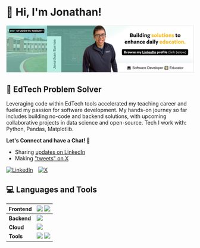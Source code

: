 # 👋 Hi, I'm Jonathan!

![Browse my LinkedIn profile. (link below)](assets/photo_banner_linkedin.PNG)

## 🧠 EdTech Problem Solver

Leveraging code within EdTech tools accelerated my teaching career and fueled my passion for software development. My hands-on journey so far includes building no-code and backend solutions, with upcoming collaborative projects in data science and open-source. Tech I work with: Python, Pandas, Matplotlib.

**Let's Connect and have a Chat! 💬**

* Sharing [updates on LinkedIn](https://www.linkedin.com/in/barronbytes/)
* Making ["tweets" on X](https://x.com/barronbytes)

<a href="https://www.linkedin.com/in/barronbytes/" title="LinkedIn"><img style="padding-right:10px;" src="https://img.shields.io/badge/LinkedIn-0077B5?style=for-the-badge" alt="LinkedIn"></a>
<a href="https://x.com/barronbytes" title="X"><img style="padding-right:10px;" src="https://img.shields.io/badge/Twitter-dedede?style=for-the-badge&logo=x&labelColor=black" alt="X"></a>

## 💻 Languages and Tools

| **Frontend** | <img src="https://cdn.jsdelivr.net/gh/devicons/devicon/icons/html5/html5-plain.svg" width="30"> <img src="https://cdn.jsdelivr.net/gh/devicons/devicon/icons/css3/css3-plain.svg" width="30"> |
|----------|----------|
| **Backend**  | <img src="https://cdn.jsdelivr.net/gh/devicons/devicon/icons/python/python-plain.svg" width="30"> |
| **Cloud**    | <img src="https://cdn.jsdelivr.net/gh/devicons/devicon/icons/amazonwebservices/amazonwebservices-original-wordmark.svg" width="30"> |
| **Tools**    | <img src="https://cdn.jsdelivr.net/gh/devicons/devicon/icons/linux/linux-original.svg" width="30"> <img src="https://cdn.jsdelivr.net/gh/devicons/devicon/icons/git/git-original.svg" width="30"> |
